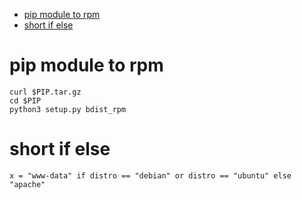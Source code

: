 <!--ts-->
   * [pip module to rpm](#pip-module-to-rpm)
   * [short if else](#short-if-else)

<!-- Added by: morelly_t1, at: Mon 21 Dec 2020 02:26:05 PM CET -->

<!--te-->

# pip module to rpm
```
curl $PIP.tar.gz 
cd $PIP
python3 setup.py bdist_rpm
```

# short if else
```
x = "www-data" if distro == "debian" or distro == "ubuntu" else "apache"
```